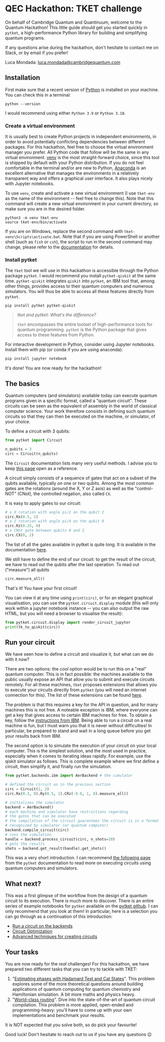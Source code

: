 # QEC Hackathon: TKET challenge

On behalf of Cambridge Quantum and Quantinuum, welcome to the Quantum Hackathon!
This little guide should get you started quickly in `pytket`,
a high-performance Python library for building and simplifying quantum programs.

If any questions arise during the hackathon,
don't hesitate to contact me on Slack, or by email if you prefer!

Luca Mondada: [luca.mondada@cambridgequantum.com](mailto:luca.mondada@cambridgequantum.com)

## Installation

First make sure that a recent version of
[Python](https://www.python.org/downloads/) is installed on your machine.
You can check this in a terminal:
```shell
python --version
```
I would recommend using either `Python 3.9` or `Python 3.10`.

### Create a virtual environment
It is usually best to create Python projects in independent environments,
in order to avoid potentially conflicting dependencies between different packages.
For this hackathon, feel free to choose the virtual environment manager you prefer.
All Python code that follow will be the same in any virtual environment.
[venv](https://docs.python.org/3/library/venv.html) is the most straight-forward choice, since this tool is shipped by default with your Python distribution.
If you do not feel comfortable in the terminal and/or are new to Python,
[Anaconda](https://www.anaconda.com/products/individual) is an excellent alternative that manages the
environments in a relatively transparent way and offers a graphical user interface.
It also plays nicely with Jupyter notebooks.

To use `venv`, create and activate a new virtual environment (I use `tket-env` as the name
of the environment -- feel free to change this). Note that this command will create a new virtual environment in your current directory, so make sure you are in the desired folder.
```shell
python3 -m venv tket-env
source tket-env/bin/activate
```
If you are on Windows, replace the second command with `tket-venv\Scripts\activate.bat`.
Note that if you are using PowerShell or another shell (such as `fish` or `csh`), the script to run
in the second command may change, please refer to the
[documentation](https://docs.python.org/3/library/venv.html) for details.

### Install pytket
The `tket` tool we will use in this hackathon is accessible through the Python package `pytket`.
I would recommend you install `pytket-qiskit` at the same time.
`pytket-qiskit` integrates `qiskit` into `pytket`,
an IBM tool that, among other things, provides access to their quantum computers and numerous simulators.
You will thus be able to access all these features directly from `pytket`.

```shell
pip install pytket pytket-qiskit
```

> *tket and pytket: What's the difference?*
>
> `tket` encompasses the entire toolset of high-performance tools for quantum programming.
> `pytket` is the Python package that gives access to these features from Python.

For interactive development in Python, consider using Jupyter notebooks.
Install them with pip (or conda if you are using anaconda):
```python
pip install jupyter notebook
```

It's done! You are now ready for the hackathon!

## The basics
Quantum computers (and simulators) available today
can execute quantum programs given in a specific format,
called a "quantum circuit".
These circuits can be seen as the equivalent of assembly in the world of classical computer science.
Your work therefore consists in defining such quantum circuits so that they can
then be executed on the machine, or simulator, of your choice.

To define a circuit with 3 qubits:
```python
from pytket import Circuit

n_qubits = 3
circ = Circuit(n_qubits)
```
The `Circuit` documentation lists many very useful methods.
I advise you to keep [this page](https://cqcl.github.io/pytket/build/html/circuit_class.html)
open as a reference.

A circuit simply consists of a sequence of gates that act on a subset of the qubits
available, typically on one or two qubits.
Among the most common gates are the rotations (around the X, Y or Z axis) as well as the
"control-NOT" (CNot), the controlled negation, also called `CX`.

It is easy to apply gates to our circuit:
```python
# a X rotation with angle pi/2 on the qubit 1
circ.Rx(0.5, 1)
# a Z rotation with angle pi/4 on the qubit 0
circ.Rz(0.25, 0)
# a CNot gate between qubits 0 and 2
circ.CX(0, 2)
```
The list of all the gates available in pytket is quite long. It is
available in the documentation [here](https://cqcl.github.io/pytket/build/html/optype.html).

We still have to define the end of our circuit:
to get the result of the circuit, we have to read out the qubits after the last operation.
To read out ("measure") all qubits
```python
circ.measure_all()
```
That's it! You have your first circuit!

You can view it at any time using `print(circ)`, or for an elegant
graphical visualisation, you can use the `pytket.circuit.display` module (this will only
work within a jupyter notebook instance -- you can also output the raw HTML, but you will
need a browser to visualise the result):
```python
from pytket.circuit.display import render_circuit_jupyter
print(tk_to_qiskit(circ))
```

## Run your circuit
We have seen how to define a circuit and visualize it,
but what can we do with it now?

There are two options: the _cool_ option would be to run this on a "real" quantum computer.
This is in fact possible: the machines available to the public usually expose an API
that allow you to submit and execute circuits remotely.
For all these machines, `tket` proposes extensions that allows you to execute your circuits
directly from `pytket`
(you will need an internet connection for this).
The list of these extensions can be found [here](https://cqcl.github.io/pytket/build/html/getting_started.html).

The problem is that this requires a key for the API in question, and for many machines
this is not free.
A noteable exception is IBM,
where everyone can get a key that gives access to certain IBM machines for free.
To obtain a key, follow the
[instructions from IBM](https://quantum-computing.ibm.com/docs/manage/account/).
Being able to run a circuit on a real machine is fun,
but I must warn you that it is never without difficulties!
In particular, be prepared to stand and wait in a long queue before you get your
results back from IBM.

The second option is to simulate the execution of your circuit on your local computer.
This is the simplest solution, and the most used in practice, especially when it comes to iterating
ideas rapidly.
For example, use the qiskit simulator as follows.
This is complete example where we first define a circuit, then simplify it, and finally run the simulation.
```python
from pytket.backends.ibm import AerBackend # the simulator

# defined the circuit as in the previous section
circ = Circuit(2, 2)
circ.Rx(0.3, 0).Ry(0.5, 1).CRz(-0.6, 1, 0).measure_all()

# initializes the simulator
backend = AerBackend()
# each machine and simulator have restrictions regarding
# the gates that can be executed
# the compilation of the circuit guarantees the circuit is in a format
# recognized by simulator (or quantum computer)
backend.compile_circuit(circ)
# runs the simulation
handle = backend.process_circuit(circ, n_shots=20)
# gets the results
shots = backend.get_result(handle).get_shots()
```

This was a very short introduction.
I can recommend
[the following page](https://cqcl.github.io/pytket/build/html/manual_backend.html)
from the `pytket` documentation
to read more on executing circuits using quantum computers and simulators.

## What next?
This was a first glimpse of the workflow from the design
of a quantum circuit to its execution.
There is much more to discover.
There is an entire series of example notebooks for `pytket`
available on the [pytket github](https://github.com/CQCL/pytket/tree/master/examples).
I can only recommend that you look at them!
In particular, here is a selection you can go through
as a continuation of this introduction:
- [Run a circuit on the backends](https://github.com/CQCL/pytket/blob/master/examples/backends_example.ipynb)
- [Circuit Optimization](https://github.com/CQCL/pytket/blob/master/examples/compilation_example.ipynb)
- [Advanced techniques for creating circuits](https://github.com/CQCL/pytket/blob/master/examples/circuit_generation_example.ipynb)

## Your tasks
You are now ready for the _real_ challenges!
For this hackathon, we have prepared two different tasks that you can try to
tackle with TKET:
 1. "[Estimating phases with Hadamard Test and Cat States](hadamard_test.md)". This problem explores some of the more theoretical questions around building applications of quantum computing for quantum chemistry and Hamiltonian simulation. A bit more maths and physics heavy.
 2. "[World-class routing](routing.md)". Dive into the state-of-the-art of quantum circuit compilation. This problem is more applied, open-ended and programming-heavy: you'll have to come up with your own implementations and benchmark your results.

It is NOT expected that you solve both, so do pick your favourite!

Good luck! Don't hesitate to reach out to us if you have any questions :wink:
